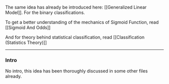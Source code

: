 The same idea has already be introduced here: [[Generalized Linear Model]]. 
For the binary classifications. 

To get a better understanding of the mechanics of Sigmoid Function, read [[Sigmoid And Odds]]

And for theory behind statistical classification, read [[Classification (Statistics Theory)]]

---

### **Intro**

No intro, this idea has been thoroughly discussed in some other files already. 	

